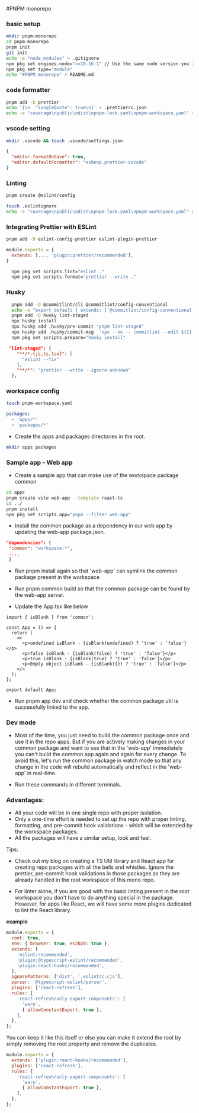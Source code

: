 #PNPM monorepo

### basic setup

```bash
mkdir pnpm-monorepo
cd pnpm-monorepo
pnpm init
git init
echo -e "node_modules" > .gitignore
npm pkg set engines.node=">=18.16.1" // Use the same node version you installed
npm pkg set type="module"
echo "#PNPM monorepo" > README.md
```

### code formatter

```bash
pnpm add -D prettier
echo '{\n  "singleQuote": true\n}' > .prettierrc.json
echo -e "coverage\npublic\ndist\npnpm-lock.yaml\npnpm-workspace.yaml" > .prettierignore
```

### vscode setting

```bash
mkdir .vscode && touch .vscode/settings.json
```

```json
{
  "editor.formatOnSave": true,
  "editor.defaultFormatter": "esbenp.prettier-vscode"
}
```

### Linting

```bash
pnpm create @eslint/config

touch .eslintignore
echo -e "coverage\npublic\ndist\npnpm-lock.yaml\npnpm-workspace.yaml" > .eslintignore
```

### Integrating Prettier with ESLint

```bash
pnpm add -D eslint-config-prettier eslint-plugin-prettier
```

```js
module.exports = {
  extends: [..., 'plugin:prettier/recommended'],
}
```

```bash
  npm pkg set scripts.lint="eslint ."
  npm pkg set scripts.format="prettier --write ."
```

### Husky

```bash
  pnpm add -D @commitlint/cli @commitlint/config-conventional
  echo -e "export default { extends: ['@commitlint/config-conventional'] };" > commitlint.config.js
  pnpm add -D husky lint-staged
  npx husky install
  npx husky add .husky/pre-commit "pnpm lint-staged"
  npx husky add .husky/commit-msg  'npx --no -- commitlint --edit ${1}'
  npm pkg set scripts.prepare="husky install"
```

```json
 "lint-staged": {
    "**/*.{js,ts,tsx}": [
      "eslint --fix"
    ],
    "**/*": "prettier --write --ignore-unknown"
  },
```

### workspace config

```bash
touch pnpm-workspace.yaml
```

```yml
packages:
  - 'apps/*'
  - 'packages/*'
```

- Create the apps and packages directories in the root.

```bash
mkdir apps packages
```

### Sample app - Web app

- Create a sample app that can make use of the workspace package common

```bash
cd apps
pnpm create vite web-app --template react-ts
cd ../
pnpm install
npm pkg set scripts.app="pnpm --filter web-app"
```

- Install the common package as a dependency in our web app by updating the web-app package.json.

```json
"dependencies": {
 "common": "workspace:*",
 ...,
 }
```

- Run pnpm install again so that 'web-app' can symlink the common package present in the workspace

- Run pnpm common build so that the common package can be found by the web-app server.

- Update the App.tsx like below

```tsx
import { isBlank } from 'common';

const App = () => {
  return (
    <>
      <p>undefined isBlank - {isBlank(undefined) ? 'true' : 'false'}</p>
      <p>false isBlank - {isBlank(false) ? 'true' : 'false'}</p>
      <p>true isBlank - {isBlank(true) ? 'true' : 'false'}</p>
      <p>Empty object isBlank - {isBlank({}) ? 'true' : 'false'}</p>
    </>
  );
};

export default App;
```

- Run pnpm app dev and check whether the common package util is successfully linked to the app.

### Dev mode

- Most of the time, you just need to build the common package once and use it in the repo apps. But if you are actively making changes in your common package and want to see that in the 'web-app' immediately you can't build the common app again and again for every change.
  To avoid this, let's run the common package in watch mode so that any change in the code will rebuild automatically and reflect in the 'web-app' in real-time.

- Run these commands in different terminals.

### Advantages:

- All your code will be in one single repo with proper isolation.
- Only a one-time effort is needed to set up the repo with proper linting, formatting, and pre-commit hook validations - which will be extended by the workspace packages.
- All the packages will have a similar setup, look and feel.

Tips:

- Check out my blog on creating a TS Util library and React app for creating repo packages with all the bells and whistles. Ignore the prettier, pre-commit hook validations in those packages as they are already handled in the root workspace of this mono repo.

- For linter alone, if you are good with the basic linting present in the root workspace you don't have to do anything special in the package. However, for apps like React, we will have some more plugins dedicated to lint the React library.

**example**

```js
module.exports = {
  root: true,
  env: { browser: true, es2020: true },
  extends: [
    'eslint:recommended',
    'plugin:@typescript-eslint/recommended',
    'plugin:react-hooks/recommended',
  ],
  ignorePatterns: ['dist', '.eslintrc.cjs'],
  parser: '@typescript-eslint/parser',
  plugins: ['react-refresh'],
  rules: {
    'react-refresh/only-export-components': [
      'warn',
      { allowConstantExport: true },
    ],
  },
};
```

You can keep it like this itself or else you can make it extend the root by simply removing the root property and remove the duplicates.

```js
module.exports = {
  extends: ['plugin:react-hooks/recommended'],
  plugins: ['react-refresh'],
  rules: {
    'react-refresh/only-export-components': [
      'warn',
      { allowConstantExport: true },
    ],
  },
};
```
